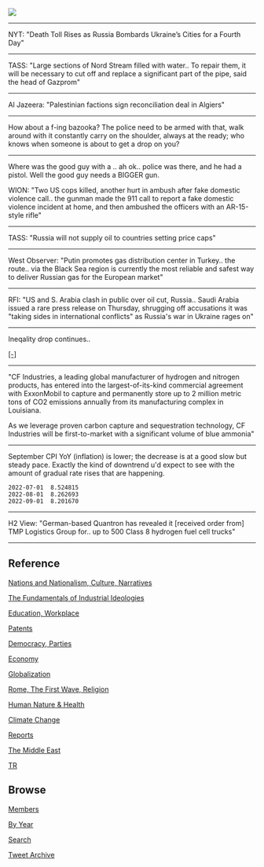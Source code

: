 <img src="https://drive.google.com/uc?export=view&id=1B2wf9R7AMH1d7Vw6e2mucLbIQ5NSjir7"/>

---

NYT: "Death Toll Rises as Russia Bombards Ukraine’s Cities for a Fourth Day"

---

TASS: "Large sections of Nord Stream filled with water.. To repair
them, it will be necessary to cut off and replace a significant part
of the pipe, said the head of Gazprom"

---

Al Jazeera: "Palestinian factions sign reconciliation deal in Algiers"

---

How about a f-ing bazooka? The police need to be armed with that, walk
around with it constantly carry on the shoulder, always at the ready;
who knows when someone is about to get a drop on you?

---

Where was the good guy with a .. ah ok.. police was there, and he had
a pistol. Well the good guy needs a BIGGER gun.

WION: "Two US cops killed, another hurt in ambush after fake domestic
violence call.. the gunman made the 911 call to report a fake domestic
violence incident at home, and then ambushed the officers with an
AR-15-style rifle"

---

TASS: "Russia will not supply oil to countries setting price caps"

---

West Observer: "Putin promotes gas distribution center in Turkey.. the
route.. via the Black Sea region is currently the most reliable and
safest way to deliver Russian gas for the European market"

---

RFI: "US and S. Arabia clash in public over oil cut, Russia.. Saudi
Arabia issued a rare press release on Thursday, shrugging off
accusations it was "taking sides in international conflicts" as
Russia's war in Ukraine rages on"

---

Ineqality drop continues..

[[-]](2019/05/stats.html#gini)

---

"CF Industries, a leading global manufacturer of hydrogen and nitrogen
products, has entered into the largest-of-its-kind commercial
agreement with ExxonMobil to capture and permanently store up to 2
million metric tons of CO2 emissions annually from its manufacturing
complex in Louisiana.

As we leverage proven carbon capture and sequestration technology, CF
Industries will be first-to-market with a significant volume of blue
ammonia"

---

September CPI YoY (inflation) is lower; the decrease is at a good slow
but steady pace. Exactly the kind of downtrend u'd expect to see with
the amount of gradual rate rises that are happening.

```
2022-07-01  8.524815
2022-08-01  8.262693
2022-09-01  8.201670
```

---

H2 View: "German-based Quantron has revealed it [received order from]
TMP Logistics Group for.. up to 500 Class 8 hydrogen fuel cell trucks"

---

## Reference

[Nations and Nationalism, Culture, Narratives](2013/02/nations-and-nationalism.html)

[The Fundamentals of Industrial Ideologies](2011/04/fundamentals-of-industrial-ideologies.html)

[Education, Workplace](2017/09/education-workplace.html)

[Patents](2018/09/patents.html)

[Democracy, Parties](2016/11/democracy.html)

[Economy](2018/05/economy.html)

[Globalization](2018/09/globalization.html)

[Rome, The First Wave, Religion](2017/12/rome.html)

[Human Nature & Health](2020/07/human-nature.html)

[Climate Change](2018/12/climate.html)

[Reports](2019/05/reports.html)

[The Middle East](2019/07/middleeast.html)

[TR](../tr)

## Browse

[Members](2022/08/members.html)

[By Year](years.html)

[Search](search.html)

[Tweet Archive](tweets/index.html)


